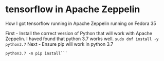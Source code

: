 # tensorflow in Apache Zeppelin
How I got tensorflow running in Apache Zeppelin running on Fedora 35

First - Install the correct version of Python that will work with Apache Zeppelin. I haved found that python 3.7 works well.
```sudo dnf install -y python3.7```
Next - Ensure pip will work in python 3.7
```python3.7 -m ensurepip
python3.7 -m pip install```
